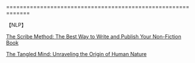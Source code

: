 




=============================================================

【NLP】

[The Scribe Method: The Best Way to Write and Publish Your Non-Fiction Book](https://www.amazon.com/Scribe-Method-Write-Publish-Non-Fiction-ebook/dp/B07PQX7RNB/ref=pd_sim_351_4/144-5301372-3938522?_encoding=UTF8&pd_rd_i=B07PQX7RNB&pd_rd_r=11b426fa-9bac-11e9-bd29-f56f00babb57&pd_rd_w=6E1EW&pd_rd_wg=RuEQ1&pf_rd_p=90485860-83e9-4fd9-b838-b28a9b7fda30&pf_rd_r=0E19T0RJCQ3F3RWVQMZJ&psc=1&refRID=0E19T0RJCQ3F3RWVQMZJ)

[The Tangled Mind: Unraveling the Origin of Human Nature](https://www.amazon.com/Tangled-Mind-Unraveling-Origin-Nature-ebook/dp/B07RC2HGNJ/ref=tmm_kin_swatch_0?_encoding=UTF8&qid=&sr=) 
